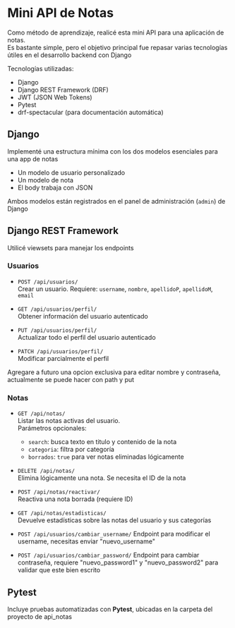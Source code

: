 # Mini API de Notas

Como método de aprendizaje, realicé esta mini API para una aplicación de notas.  
Es bastante simple, pero el objetivo principal fue repasar varias tecnologías útiles en el desarrollo backend con Django

Tecnologías utilizadas:

- Django
- Django REST Framework (DRF)
- JWT (JSON Web Tokens)
- Pytest
- drf-spectacular (para documentación automática)


## Django

Implementé una estructura mínima con los dos modelos esenciales para una app de notas

- Un modelo de usuario personalizado
- Un modelo de nota
- El body trabaja con JSON

Ambos modelos están registrados en el panel de administración (`admin`) de Django


## Django REST Framework

Utilicé viewsets para manejar los endpoints

### Usuarios

- `POST /api/usuarios/`  
  Crear un usuario. Requiere: `username`, `nombre`, `apellidoP`, `apellidoM`, `email`

- `GET /api/usuarios/perfil/`  
  Obtener información del usuario autenticado

- `PUT /api/usuarios/perfil/`  
  Actualizar todo el perfil del usuario autenticado

- `PATCH /api/usuarios/perfil/`  
  Modificar parcialmente el perfil

Agregare a futuro una opcion exclusiva para editar nombre y contraseña, actualmente se puede hacer con path y put


### Notas

- `GET /api/notas/`  
  Listar las notas activas del usuario.  
  Parámetros opcionales:
  - `search`: busca texto en titulo y contenido de la nota
  - `categoria`: filtra por categoría
  - `borrados`: `true` para ver notas eliminadas lógicamente

- `DELETE /api/notas/`  
  Elimina lógicamente una nota. Se necesita el ID de la nota

- `POST /api/notas/reactivar/`  
  Reactiva una nota borrada (requiere ID)

- `GET /api/notas/estadisticas/`  
  Devuelve estadísticas sobre las notas del usuario y sus categorías

- `POST /api/usuarios/cambiar_username/`
  Endpoint para modificar el username, necesitas enviar "nuevo_username" 

- `POST /api/usuarios/cambiar_password/`
  Endpoint para cambiar contraseña, requiere "nuevo_password1" y "nuevo_password2" para validar que este bien escrito

## Pytest

Incluye pruebas automatizadas con **Pytest**, ubicadas en la carpeta del proyecto de api_notas

